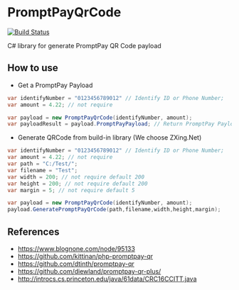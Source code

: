 # PromptPayQrCode
[![Build Status](https://travis-ci.org/Kusumoto/PromptPayQrCode.svg)](https://travis-ci.org/Kusumoto/PromptPayQrCode)

C# library for generate PromptPay QR Code payload

## How to use

- Get a PromptPay Payload
```C#
var identifyNumber = "0123456789012" // Identify ID or Phone Number;
var amount = 4.22; // not require

var payload = new PromptPayQrCode(identifyNumber, amount);
var payloadResult = payload.PromptPayPayload; // Return PromptPay Payload for using in other QRCode Library
```
- Generate QRCode from build-in library (We choose ZXing.Net)
```C#
var identifyNumber = "0123456789012" // Identify ID or Phone Number;
var amount = 4.22; // not require
var path = "C:/Test/";
var filename = "Test";
var width = 200; // not require default 200
var height = 200; // not require default 200
var margin = 5; // not require default 5

var payload = new PromptPayQrCode(identifyNumber, amount);
payload.GeneratePromptPayQrCode(path,filename,width,height,margin);
```

## References

- https://www.blognone.com/node/95133
- https://github.com/kittinan/php-promptpay-qr
- https://github.com/dtinth/promptpay-qr
- https://github.com/diewland/promptpay-qr-plus/
- http://introcs.cs.princeton.edu/java/61data/CRC16CCITT.java
